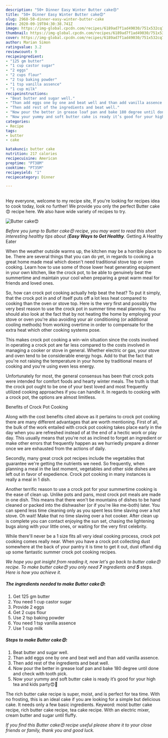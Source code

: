 ```yaml
---
description: "50+ Dinner Easy Winter Butter cake😍"
title: "50+ Dinner Easy Winter Butter cake😍"
slug: 2968-50-dinner-easy-winter-butter-cake
date: 2020-09-19T04:30:38.741Z
image: https://img-global.cpcdn.com/recipes/6189ad7f1ad49030/751x532cq70/butter-cake😍-recipe-main-photo.jpg
thumbnail: https://img-global.cpcdn.com/recipes/6189ad7f1ad49030/751x532cq70/butter-cake😍-recipe-main-photo.jpg
cover: https://img-global.cpcdn.com/recipes/6189ad7f1ad49030/751x532cq70/butter-cake😍-recipe-main-photo.jpg
author: Marian Simon
ratingvalue: 3.2
reviewcount: 9
recipeingredient:
- "125 gm butter"
- "1 cup castor sugar"
- "2 eggs"
- "2 cups flour"
- "2 tsp baking powder"
- "1 tsp vanilla assence"
- "1 cup milk"
recipeinstructions:
- "Beat butter and sugar well."
- "Than add eggs one by one and beat well and than add vanilla assence."
- "Then add rest of the ingredients and beat well."
- "Now pour the better in grease loaf pan and bake 180 degree until done and check with tooth pick."
- "Now your yummy and soft butter cake is ready it’s good for your high tea and kids party😍🥰"
categories:
- Recipe
tags:
- butter
- cake

katakunci: butter cake 
nutrition: 217 calories
recipecuisine: American
preptime: "PT38M"
cooktime: "PT35M"
recipeyield: "1"
recipecategory: Dinner

---
```

<br>
Hey everyone, welcome to my recipe site, If you're looking for recipes idea to cook today, look no further! We provide you only the perfect Butter cake😍 recipe here. We also have wide variety of recipes to try.
<br>


![Butter cake😍](https://img-global.cpcdn.com/recipes/6189ad7f1ad49030/751x532cq70/butter-cake😍-recipe-main-photo.jpg)

<i>Before you jump to Butter cake😍 recipe, you may want to read this short interesting healthy tips about {<strong>Easy Ways to Get Healthy</strong>.</i>
Getting A Healthy Eater


When the weather outside warms up, the kitchen may be a horrible place to be. There are several things that you can do yet, in regards to cooking a great home made meal which doesn't need traditional stove top or oven cooking. Learn how to use some of those lower heat generating equipment in your own kitchen, like the crock pot, to be able to genuinely beat the summertime and maintain your cool when preparing a great warm meal for friends and loved ones.

So, how can crock pot cooking actually help beat the heat? To put it simply, that the crock pot in and of itself puts off a lot less heat compared to cooking than the oven or stove top. Here is the very first and possibly the very best reason to use the crock pot in summer time meal planning. You should also look at the fact that by not heating the home by employing your stove or oven you're also avoiding your air conditioning (or additional cooling methods) from working overtime in order to compensate for the extra heat which other cooking systems pose.

This makes crock pot cooking a win-win situation since the costs involved in operating a crock pot are far less compared to the costs involved in managing a cooker or stove in general. Whether electric or gas, your stove and oven tend to be considerable energy hogs. Add to that the fact that you're not raising the temperature in your home by traditional means of cooking and you're using even less energy.

Unfortunately for most, the general consensus has been that crock pots were intended for comfort foods and hearty winter meals.  The truth is that the crock pot ought to be one of your best loved and most frequently utilized cooking approaches if you can handle it. In regards to cooking with a crock pot, the options are almost limitless.  

Benefits of Crock Pot Cooking

Along with the cost benefits cited above as it pertains to crock pot cooking there are many different advantages that are worth mentioning. First of all, the bulk of the work entailed with crock pot cooking takes place early in the day when you are refreshed instead of at the end of a hectic work or play day. This usually means that you're not as inclined to forget an ingredient or make other errors that frequently happen as we hurriedly prepare a dinner once we are exhausted from the actions of daily.

Secondly, many great crock pot recipes include the vegetables that guarantee we're getting the nutrients we need. So frequently, when planning a meal in the last moment, vegetables and other side dishes are left out in favor of expedience. Crock pot cooking in many instances is really a meal in 1 dish.

Another terrific reason to use a crock pot for your summertime cooking is the ease of clean up.  Unlike pots and pans, most crock pot meals are made in one dish. This means that there won't be mountains of dishes to be hand cleaned or packed into the dishwasher (or if you're like me-both) later. You can spend less time cleaning only as you spent less time slaving over a hot stove. Oh wait! Make that no time slaving over a hot cooker. After clean up is complete you can contact enjoying the sun set, chasing the lightening bugs along with your little ones, or waiting for the very first celebrity.

While there'll never be a 1 size fits all very ideal cooking process, crock pot cooking comes really near. When you have a crock pot collecting dust somewhere at the back of your pantry it is time to get it out, dust offand dig up some fantastic summer crock pot cooking recipes.


<i>We hope you got insight from reading it, now let's go back to butter cake😍 recipe. To make butter cake😍 you only need <strong>7</strong> ingredients and <strong>5</strong> steps. Here is how you achieve it.
</i>

##### The ingredients needed to make Butter cake😍:

1. Get 125 gm butter
1. You need 1 cup castor sugar
1. Provide 2 eggs
1. Get 2 cups flour
1. Use 2 tsp baking powder
1. You need 1 tsp vanilla assence
1. Use 1 cup milk


##### Steps to make Butter cake😍:

1. Beat butter and sugar well.
1. Than add eggs one by one and beat well and than add vanilla assence.
1. Then add rest of the ingredients and beat well.
1. Now pour the better in grease loaf pan and bake 180 degree until done and check with tooth pick.
1. Now your yummy and soft butter cake is ready it’s good for your high tea and kids party😍🥰


The rich butter cake recipe is super, moist, and is perfect for tea time. With no frosting, this is an ideal cake if you are looking for a simple but delicious cake. It needs only a few basic ingredients. Keyword: moist butter cake recipe, rich butter cake recipe, tea cake recipe. With an electric mixer, cream butter and sugar until fluffy. 

<i>If you find this Butter cake😍 recipe useful please share it to your close friends or family, thank you and good luck.</i>
